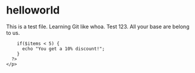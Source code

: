 # helloworld
This is a test file.  Learning Git like whoa.  Test 123.  All your base are belong to us.  

<html>
  <head>
  </head>
  <body>
    <p>
      <?php
        $items =  4;   // Set this to a number greater than 5!
        
        if($items < 5) {
          echo "You get a 10% discount!";
        }
      ?>
    </p>
  </body>
</html>
